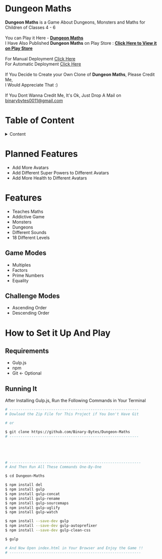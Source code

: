 # Dungeon Maths

**Dungeon Maths** is a Game About Dungeons, Monsters and Maths for Children of Classes 4 - 6<br />
<br />
You can Play it Here - <a href="https://dungeon-maths.herokuapp.com/"><strong>Dungeon Maths</strong></a><br />
I Have Also Published **Dungeon Maths** on Play Store : <a href="https://play.google.com/store/apps/details?id=com.binarybytes.dungeonmaths"><strong>Click Here to View it on Play Store</strong></a><br />
<br />
For Manual Deployment <a href="/Manual-Deployment.md">Click Here</a><br />
For Automatic Deployment <a href="/Automatic-Deployment.md">Click Here</a><br />
<br />
If You Decide to Create your Own Clone of **Dungeon Maths**, Please Credit Me,<br />
I Would Appreciate That :)
<br />
<br />
If You Dont Wanna Credit Me, It's Ok, Just Drop A Mail on binarybytes0011@gmail.com

# Table of Content

<details>
<summary>Content</summary><br />
  
<details>

<summary>Planned</summary>
<br />

<a href="#planned-features">Planned Features</a>

</details>

<details>
<summary>Features</summary>
<br />

<a href="#game-modes">Game Modes</a><br />
<a href="#challenge-modes">Challenge Modes</a>

</details>

<details>

<summary>How to Set it Up And Play</summary>
<br />

<a href="#system-requirements">System Requirements</a><br />
<a href="#running-it">Running It</a>

</details>

</details>

# Planned Features

- Add More Avatars
- Add Different Super Powers to Different Avatars
- Add More Health to Different Avatars

# Features

- Teaches Maths
- Addictive Game
- Monsters
- Dungeons
- Different Sounds<br />
- 18 Different Levels

## Game Modes

- Multiples
- Factors
- Prime Numbers
- Equality

## Challenge Modes

- Ascending Order
- Descending Order

# How to Set it Up And Play

## Requirements

- Gulp.js
- npm
- Git <- Optional

## Running It

After Installing Gulp.js, Run the Following Commands in Your Terminal

```bash
# -----------------------------------------------------------
# Dowload the Zip File for This Project if You Don't Have Git

# or

$ git clone https://github.com/Binary-Bytes/Dungeon-Maths
# -----------------------------------------------------------





# ------------------------------------------------------------
# And Then Run All These Commands One-By-One

$ cd Dungeon-Maths

$ npm install del
$ npm install gulp
$ npm install gulp-concat
$ npm install gulp-rename
$ npm install gulp-sourcemaps
$ npm install gulp-uglify
$ npm install gulp-watch

$ npm install --save-dev gulp
$ npm install --save-dev gulp-autoprefixer
$ npm install --save-dev gulp-clean-css

$ gulp

# And Now Open index.html in Your Browser and Enjoy the Game !!
# ------------------------------------------------------------
```
